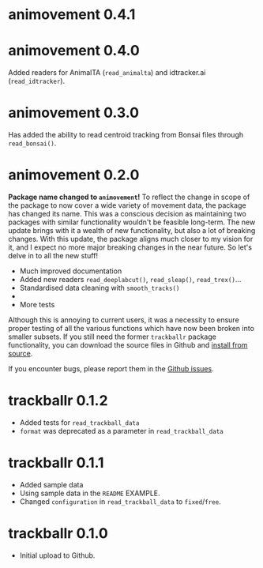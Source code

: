 # animovement 0.4.1

# animovement 0.4.0

Added readers for AnimalTA (`read_animalta`) and idtracker.ai (`read_idtracker`).

# animovement 0.3.0

Has added the ability to read centroid tracking from Bonsai files through `read_bonsai()`.

# animovement 0.2.0

**Package name changed to `animovement`!** To reflect the change in scope of the package to now cover a wide variety of movement data, the package has changed its name. This was a conscious decision as maintaining two packages with similar functionality wouldn't be feasible long-term. The new update brings with it a wealth of new functionality, but also a lot of breaking changes. With this update, the package aligns much closer to my vision for it, and I expect no more major breaking changes in the near future. So let's delve in to all the new stuff!

* Much improved documentation
* Added new readers `read_deeplabcut()`, `read_sleap()`, `read_trex()`...
* Standardised data cleaning with `smooth_tracks()`
* 
* More tests

Although this is annoying to current users, it was a necessity to ensure proper testing of all the various functions which have now been broken into smaller subsets. If you still need the former `trackballr` package functionality, you can download the source files in Github and [install from source](https://stackoverflow.com/a/1474125).

If you encounter bugs, please report them in the [Github issues](https://github.com/roaldarbol/animovement/issues).

# trackballr 0.1.2

* Added tests for `read_trackball_data`
* `format` was deprecated as a parameter in `read_trackball_data`

# trackballr 0.1.1

* Added sample data
* Using sample data in the `README` EXAMPLE.
* Changed `configuration` in `read_trackball_data` to `fixed`/`free`.

# trackballr 0.1.0

* Initial upload to Github.
